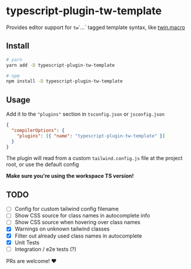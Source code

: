 # typescript-plugin-tw-template

Provides editor support for `tw`\`...\` tagged template syntax, like [twin.macro](https://github.com/ben-rogerson/twin.macro)

## Install

```bash
# yarn
yarn add -D typescript-plugin-tw-template

# npm
npm install -D typescript-plugin-tw-template
```

## Usage

Add it to the `"plugins"` section in `tsconfig.json` or `jsconfig.json`

```json
{
  "compilerOptions": {
    "plugins": [{ "name": "typescript-plugin-tw-template" }]
  }
}
```

The plugin will read from a custom `tailwind.config.js` file at the project root, or use the default config

**Make sure you're using the workspace TS version!**

## TODO

- [ ] Config for custom tailwind config filename
- [ ] Show CSS source for class names in autocomplete info
- [ ] Show CSS source when hovering over class names
- [x] Warnings on unknown tailwind classes
- [x] Filter out already used class names in autocomplete
- [x] Unit Tests
- [ ] Integration / e2e tests (?)

PRs are welcome! ❤
